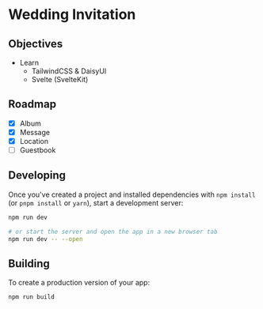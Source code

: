 # Wedding Invitation

## Objectives

- Learn
  - TailwindCSS & DaisyUI
  - Svelte (SvelteKit)

## Roadmap

- [x] Album
- [x] Message
- [x] Location
- [ ] Guestbook

## Developing

Once you've created a project and installed dependencies with `npm install` (or `pnpm install` or `yarn`), start a development server:

```bash
npm run dev

# or start the server and open the app in a new browser tab
npm run dev -- --open
```

## Building

To create a production version of your app:

```bash
npm run build
```
